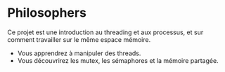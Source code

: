 # Philosophers
Ce projet est une introduction au threading et aux processus, et sur comment travailler sur le même espace mémoire.
- Vous apprendrez à manipuler des threads.
- Vous découvrirez les mutex, les sémaphores et la mémoire partagée.
